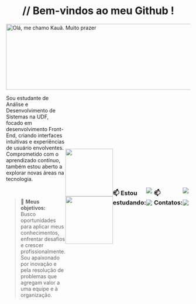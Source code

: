 <h1 align="center"> // Bem-vindos ao meu Github ! </h1> 
<img src="https://github.com/Kauareis-code/imags/blob/main/Ol%C3%A1%2C%20me%20chamo%20Kau%C3%A3.%20Muito%20prazer..png" alt="Olá, me chamo Kauã. Muito prazer" width="900" height="180">

<br>

<div style="display: flex; align-items: center;">
  <div style="flex: 1;">
    <p>Sou estudante de Análise e Desenvolvimento de Sistemas na UDF, focado em desenvolvimento Front-End, criando interfaces intuitivas e experiências de usuário envolventes. Comprometido com o aprendizado contínuo, também estou aberto a explorar novas áreas na tecnologia.</p>

<br>

> 🔎 **Meus objetivos:**<br>
Busco oportunidades para aplicar meus conhecimentos, enfrentar desafios e crescer profissionalmente. Sou apaixonado por inovação e pela resolução de problemas que agregam valor a uma equipe e à organização.
  </div>
<br>

<div>
  <a href="https://github.com/Kauareis-code">
    <img loading="lazy" height="130em" src="https://github-readme-stats.vercel.app/api/top-langs/?username=Kauareis-code&layout=compact&langs_count=7&theme=swift"/>
    <img loading="lazy" height="130em" src="https://github-readme-stats.vercel.app/api?username=Kauareis-code&show_icons=true&theme=swift&include_all_commits=true&count_private=true"/>
  </a>
</div>


### 📫 Estou estudando:
<a href="https://www.linkedin.com/in/kau%C3%A3-d-456877238/" target="_blank"><img loading="lazy" src="https://img.shields.io/badge/-LinkedIn-%230077B5?style=for-the-badge&logo=linkedin&logoColor=white" target="_blank"></a> &nbsp;&nbsp;
<a href = "mailto:kauareisgarcia0@gmail.com"><img loading="lazy" src="https://img.shields.io/badge/Gmail-D14836?style=for-the-badge&logo=gmail&logoColor=white" target="_blank"></a>


### 📫 Contatos:
<a href="https://www.linkedin.com/in/kau%C3%A3-d-456877238/" target="_blank"><img loading="lazy" src="https://img.shields.io/badge/-LinkedIn-%230077B5?style=for-the-badge&logo=linkedin&logoColor=white" target="_blank"></a> &nbsp;&nbsp;
<a href = "mailto:kauareisgarcia0@gmail.com"><img loading="lazy" src="https://img.shields.io/badge/Gmail-D14836?style=for-the-badge&logo=gmail&logoColor=white" target="_blank"></a>
